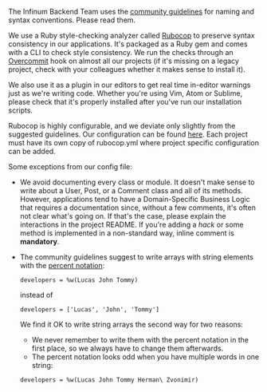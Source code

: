 The Infinum Backend Team uses the [community guidelines](https://github.com/bbatsov/ruby-style-guide#naming) for naming and syntax conventions. Please read them.

We use a Ruby style-checking analyzer called [Rubocop](https://github.com/bbatsov/rubocop) to preserve syntax consistency in our applications. It's packaged as a Ruby gem and comes with a CLI to check style consistency.
We run the checks through an [Overcommit](https://github.com/sds/overcommit) hook on almost all our projects (if it's missing on a legacy project, check with your colleagues whether it makes sense to install it).

We also use it as a plugin in our editors to get real time in-editor warnings just as we're writing code. Whether you're using Vim, Atom or Sublime, please check that it's properly installed after you've run our installation scripts.

Rubocop is highly configurable, and we deviate only slightly from the suggested guidelines.
Our configuration can be found [here](https://github.com/infinum/default_rails_template/blob/master/.rubocop.yml).
Each project must have its own copy of rubocop.yml where project specific configuration can be added.


Some exceptions from our config file:

* We avoid documenting every class or module. It doesn't make sense to write about a User, Post, or a Comment class and all of its methods. However, applications tend to have a Domain-Specific Business Logic that requires a documentation since, without a few comments, it's often not clear what's going on. If that's the case, please explain the interactions in the project README.
If you're adding a *hack* or some method is implemented in a non-standard way, inline comment is **mandatory**.

* The community guidelines suggest to write arrays with string elements with the [percent notation](https://en.wikibooks.org/wiki/Ruby_Programming/Syntax/Literals#The_.25_Notation):

  ```
  developers = %w(Lucas John Tommy)
  ```

  instead of

  ```
  developers = ['Lucas', 'John', 'Tommy']
  ```

  We find it OK to write string arrays the second way for two reasons:  

  * We never remember to write them with the percent notation in the first place, so we always have to change them afterwards.
  * The percent notation looks odd when you have multiple words in one string:

  ```
  developers = %w(Lucas John Tommy Herman\ Zvonimir)
  ```
